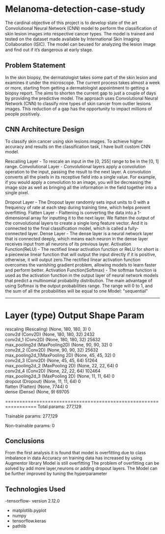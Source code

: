 # Melanoma-detection-case-study

The cardinal objective of this project is to develop state of the art Convolutional Neural Network (CNN) model to perform the classiﬁcation of skin lesion images into respective cancer types. The model is trained and tested on the dataset made available by International Skin Imaging Collaboration (ISIC). The model can beused for analyzing the lesion image and ﬁnd out if it’s dangerous at early stage.

## Problem Statement
In the skin biopsy, the dermatologist takes some part of the skin lesion and examines it under the microscope. The current process takes almost a week or more, starting from getting a dermatologist appointment to getting a biopsy report. The aims to shorten the current gap to just a couple of days by providing the predictive model. The approach uses Convolutional Neural Network (CNN) to classify nine types of skin cancer from outlier lesions images. This reduction of a gap has the opportunity to impact millions of people positively.

## CNN Architecture Design
To classify skin cancer using skin lesions images. To achieve higher accuracy and results on the classification task, I have built custom CNN model.

Rescalling Layer - To rescale an input in the [0, 255] range to be in the [0, 1] range.
Convolutional Layer - Convolutional layers apply a convolution operation to the input, passing the result to the next layer. A convolution converts all the pixels in its receptive field into a single value. For example, if you would apply a convolution to an image, you will be decreasing the image size as well as bringing all the information in the field together into a single pixel.

Dropout Layer - The Dropout layer randomly sets input units to 0 with a frequency of rate at each step during training time, which helps prevent overfitting.
Flatten Layer - Flattening is converting the data into a 1-dimensional array for inputting it to the next layer. We flatten the output of the convolutional layers to create a single long feature vector. And it is connected to the final classification model, which is called a fully-connected layer.
Dense Layer - The dense layer is a neural network layer that is connected deeply, which means each neuron in the dense layer receives input from all neurons of its previous layer.
Activation Function(ReLU) - The rectified linear activation function or ReLU for short is a piecewise linear function that will output the input directly if it is positive, otherwise, it will output zero.The rectified linear activation function overcomes the vanishing gradient problem, allowing models to learn faster and perform better.
Activation Function(Softmax) - The softmax function is used as the activation function in the output layer of neural network models that predict a multinomial probability distribution. The main advantage of using Softmax is the output probabilities range. The range will 0 to 1, and the sum of all the probabilities will be equal to one
Model: "sequential"
_________________________________________________________________
 Layer (type)                Output Shape              Param   
=================================================================
 rescaling (Rescaling)       (None, 180, 180, 3)       0         
 conv2d (Conv2D)             (None, 180, 180, 32)      2432      
 conv2d_1 (Conv2D)           (None, 180, 180, 32)      25632     
max_pooling2d (MaxPooling2D) (None, 90, 90, 32)       0                                                                   
conv2d_2 (Conv2D)           (None, 90, 90, 32)        25632     
max_pooling2d_1(MaxPooling 2D) (None, 45, 45, 32)       0                                                         
conv2d_3 (Conv2D)           (None, 45, 45, 64)        51264     
max_pooling2d_2 (MaxPooling 2D)   (None, 22, 22, 64)       0                                                                     
conv2d_4 (Conv2D)           (None, 22, 22, 64)        102464                                                                    
max_pooling2d_3 (MaxPooling 2D)    (None, 11, 11, 64)       0         
dropout (Dropout)           (None, 11, 11, 64)        0                                                       
flatten (Flatten)           (None, 7744)              0                                                                      
dense (Dense)               (None, 9)                 69705         
                                                                                                                               
=================================================================
Total params: 277,129

Trainable params: 277,129

Non-trainable params: 0

## Conclusions
From the first analysis it is found that model is overfitting due to class imbalance in data
Accuracy on training data has increased by using Augmentor library
Model is still overfitting
The problem of overfitting can be solved by add more layer,neurons or adding dropout layers.
The Model can be further improved by tuning the hyperparameter


## Technologies Used
-tensorflow- version 2.12.0
- matplotlib.pyplot 
- numpy 
- tensorflow.keras
- pathlib
























